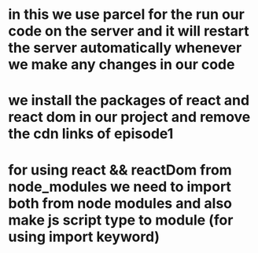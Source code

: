 # in this we use parcel for the run our code on the server and it will restart the server automatically whenever we make any changes in our code 

# we install the packages of react and react dom in our project and remove the cdn links of episode1 

# for using react && reactDom from node_modules we need to import both from node modules and also make js script type to module (for using import keyword)